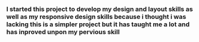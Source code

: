 ### I started this project to develop my design and layout skills as well as my responsive design skills because i thought i was lacking this is a simpler project but it has taught me a lot and has inproved unpon my pervious skill
